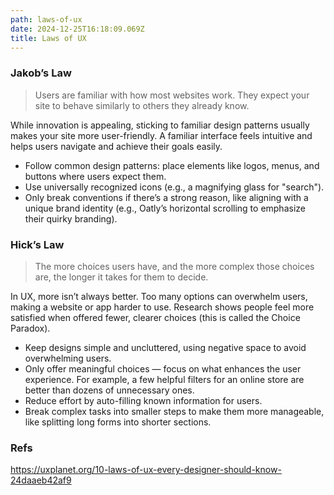 ```yaml
---
path: laws-of-ux
date: 2024-12-25T16:18:09.069Z
title: Laws of UX
---
```

### Jakob’s Law

> Users are familiar with how most websites work. They expect your site to behave similarly to others they already know.

While innovation is appealing, sticking to familiar design patterns usually makes your site more user-friendly. A familiar interface feels intuitive and helps users navigate and achieve their goals easily.

* Follow common design patterns: place elements like logos, menus, and buttons where users expect them.
* Use universally recognized icons (e.g., a magnifying glass for "search").
* Only break conventions if there’s a strong reason, like aligning with a unique brand identity (e.g., Oatly’s horizontal scrolling to emphasize their quirky branding).

### Hick’s Law

> The more choices users have, and the more complex those choices are, the longer it takes for them to decide.

In UX, more isn’t always better. Too many options can overwhelm users, making a website or app harder to use. Research shows people feel more satisfied when offered fewer, clearer choices (this is called the Choice Paradox).

* Keep designs simple and uncluttered, using negative space to avoid overwhelming users.
* Only offer meaningful choices — focus on what enhances the user experience. For example, a few helpful filters for an online store are better than dozens of unnecessary ones.
* Reduce effort by auto-filling known information for users.
* Break complex tasks into smaller steps to make them more manageable, like splitting long forms into shorter sections.

### Refs

https://uxplanet.org/10-laws-of-ux-every-designer-should-know-24daaeb42af9
